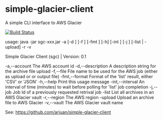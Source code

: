 # simple-glacier-client
A simple CLI interface to AWS Glacier

[![Build Status](https://travis-ci.org/arjuan/simple-glacier-client.svg)](https://travis-ci.org/arjuan/simple-glacier-client)

usage: java -jar sgc-xxx.jar -a <arg> [-d <arg>] [-f <arg>] [-fmt <arg>]
       [-h] [-int <arg>] [-j <arg>] [-list | -upload] -r <arg>  -v <arg>
       
Simple Glacier Client (sgc) | Version: 0.1

 -a,--account <arg>       The AWS account id
 -d,--description <arg>   A description string for the archive file upload
 -f,--file <arg>          File name to be used for the AWS job (either as upload or or output file)
 -fmt,--format <arg>      Format of the 'list' result, either 'CSV' or 'JSON'
 -h,--help                Print this usage message
 -int,--interval <arg>    An interval of time (minutes) to wait before polling for 'list' job completion
 -j,--job <arg>           Job Id of a previously requested retrival job
 -list                    List all archives in an AWS Glacier vault
 -r,--region <arg>        The AWS region
 -upload                  Upload an archive file to AWS Glacier
 -v,--vault <arg>         The AWS Glacier vault name

See: https://github.com/arjuan/simple-glacier-client